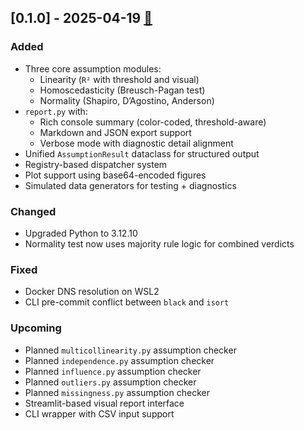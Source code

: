 ## [0.1.0] - 2025-04-19 [🔗](https://github.com/W-Thurston/automl_assumption_checker/releases/tag/v0.1.0)

### Added

- Three core assumption modules:
  - Linearity (`R²` with threshold and visual)
  - Homoscedasticity (Breusch-Pagan test)
  - Normality (Shapiro, D’Agostino, Anderson)
- `report.py` with:
  - Rich console summary (color-coded, threshold-aware)
  - Markdown and JSON export support
  - Verbose mode with diagnostic detail alignment
- Unified `AssumptionResult` dataclass for structured output
- Registry-based dispatcher system
- Plot support using base64-encoded figures
- Simulated data generators for testing + diagnostics

### Changed

- Upgraded Python to 3.12.10
- Normality test now uses majority rule logic for combined verdicts

### Fixed

- Docker DNS resolution on WSL2
- CLI pre-commit conflict between `black` and `isort`

### Upcoming

- Planned `multicollinearity.py` assumption checker
- Planned `independence.py` assumption checker
- Planned `influence.py` assumption checker
- Planned `outliers.py` assumption checker
- Planned `missingness.py` assumption checker
- Streamlit-based visual report interface
- CLI wrapper with CSV input support

